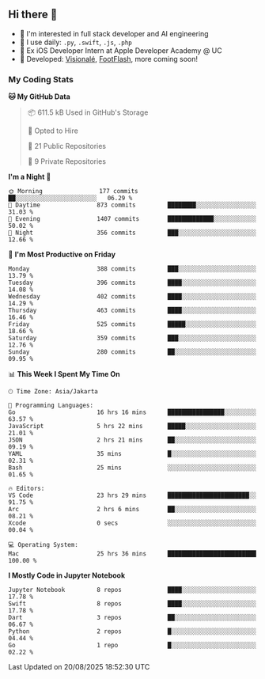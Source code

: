 ## Hi there 👋

- 🤖 I'm interested in full stack developer and AI engineering
- 🌱 I use daily: `.py`, `.swift`, `.js`, `.php`
- 🍎 Ex iOS Developer Intern at Apple Developer Academy @ UC
- 🔨 Developed: [Visionalé](https://apps.apple.com/id/app/visional%C3%A9/id6737191146), [FootFlash](https://apps.apple.com/id/app/footflash/id6550905078), more coming soon!

### My Coding Stats

<!--START_SECTION:waka-->
**🐱 My GitHub Data** 

> 📦 611.5 kB Used in GitHub's Storage 
 > 
> 💼 Opted to Hire
 > 
> 📜 21 Public Repositories 
 > 
> 🔑 9 Private Repositories 
 > 
**I'm a Night 🦉** 

```text
🌞 Morning                177 commits         ██░░░░░░░░░░░░░░░░░░░░░░░   06.29 % 
🌆 Daytime                873 commits         ████████░░░░░░░░░░░░░░░░░   31.03 % 
🌃 Evening                1407 commits        █████████████░░░░░░░░░░░░   50.02 % 
🌙 Night                  356 commits         ███░░░░░░░░░░░░░░░░░░░░░░   12.66 % 
```
📅 **I'm Most Productive on Friday** 

```text
Monday                   388 commits         ███░░░░░░░░░░░░░░░░░░░░░░   13.79 % 
Tuesday                  396 commits         ████░░░░░░░░░░░░░░░░░░░░░   14.08 % 
Wednesday                402 commits         ████░░░░░░░░░░░░░░░░░░░░░   14.29 % 
Thursday                 463 commits         ████░░░░░░░░░░░░░░░░░░░░░   16.46 % 
Friday                   525 commits         █████░░░░░░░░░░░░░░░░░░░░   18.66 % 
Saturday                 359 commits         ███░░░░░░░░░░░░░░░░░░░░░░   12.76 % 
Sunday                   280 commits         ██░░░░░░░░░░░░░░░░░░░░░░░   09.95 % 
```


📊 **This Week I Spent My Time On** 

```text
🕑︎ Time Zone: Asia/Jakarta

💬 Programming Languages: 
Go                       16 hrs 16 mins      ████████████████░░░░░░░░░   63.57 % 
JavaScript               5 hrs 22 mins       █████░░░░░░░░░░░░░░░░░░░░   21.01 % 
JSON                     2 hrs 21 mins       ██░░░░░░░░░░░░░░░░░░░░░░░   09.19 % 
YAML                     35 mins             █░░░░░░░░░░░░░░░░░░░░░░░░   02.31 % 
Bash                     25 mins             ░░░░░░░░░░░░░░░░░░░░░░░░░   01.65 % 

🔥 Editors: 
VS Code                  23 hrs 29 mins      ███████████████████████░░   91.75 % 
Arc                      2 hrs 6 mins        ██░░░░░░░░░░░░░░░░░░░░░░░   08.21 % 
Xcode                    0 secs              ░░░░░░░░░░░░░░░░░░░░░░░░░   00.04 % 

💻 Operating System: 
Mac                      25 hrs 36 mins      █████████████████████████   100.00 % 
```

**I Mostly Code in Jupyter Notebook** 

```text
Jupyter Notebook         8 repos             ████░░░░░░░░░░░░░░░░░░░░░   17.78 % 
Swift                    8 repos             ████░░░░░░░░░░░░░░░░░░░░░   17.78 % 
Dart                     3 repos             ██░░░░░░░░░░░░░░░░░░░░░░░   06.67 % 
Python                   2 repos             █░░░░░░░░░░░░░░░░░░░░░░░░   04.44 % 
Go                       1 repo              █░░░░░░░░░░░░░░░░░░░░░░░░   02.22 % 
```




 Last Updated on 20/08/2025 18:52:30 UTC
<!--END_SECTION:waka-->

<!--
**nico-samuelson/nico-samuelson** is a ✨ _special_ ✨ repository because its `README.md` (this file) appears on your GitHub profile.

Here are some ideas to get you started:

- 🔭 I’m currently working on ...
- 🌱 I’m currently learning ...
- 👯 I’m looking to collaborate on ...
- 🤔 I’m looking for help with ...
- 💬 Ask me about ...
- 📫 How to reach me: ...
- 😄 Pronouns: ...
- ⚡ Fun fact: ...
-->
